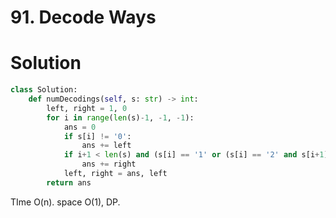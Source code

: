# 91. Decode Ways

# Solution

```python
class Solution:
    def numDecodings(self, s: str) -> int:
        left, right = 1, 0
        for i in range(len(s)-1, -1, -1):
            ans = 0
            if s[i] != '0':
                ans += left
            if i+1 < len(s) and (s[i] == '1' or (s[i] == '2' and s[i+1] <= '6')):
                ans += right
            left, right = ans, left
        return ans
```
TIme O(n). space O(1), DP.